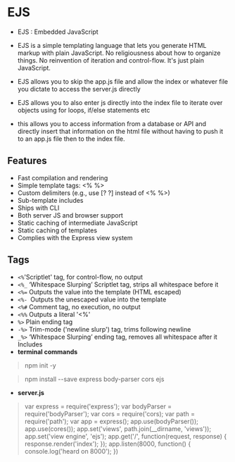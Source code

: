 # EJS
* EJS : Embedded JavaScript 
*  EJS is a simple templating language that lets you generate HTML markup with plain JavaScript. No religiousness about how to organize things. No reinvention of iteration and control-flow. It's just plain JavaScript.

* EJS allows you to skip the app.js file and allow the index or whatever file you dictate to access the server.js directly

* EJS allows you to also enter js directly into the index file to iterate over objects using for loops, if/else statements etc

* this allows you to access information from a database or API and directly insert that information on the html file without having to push it to an app.js file then to the index file.

## Features
* Fast compilation and rendering
* Simple template tags: <% %>
* Custom delimiters (e.g., use [? ?] instead of <% %>)
* Sub-template includes
* Ships with CLI
* Both server JS and browser support
* Static caching of intermediate JavaScript
* Static caching of templates
* Complies with the Express view system




## Tags
 * ` <% `'Scriptlet' tag, for control-flow, no output
* `<%_` ‘Whitespace Slurping’ Scriptlet tag, strips all whitespace before it
* `<%=` Outputs the value into the template (HTML escaped)
* `<%- `Outputs the unescaped value into the template
* `<%#` Comment tag, no execution, no output
* `<%%` Outputs a literal '<%'
* `%>` Plain ending tag
* `-%>` Trim-mode ('newline slurp') tag, trims following newline
*  `_%>` ‘Whitespace Slurping’ ending tag, removes all whitespace after it
Includes
* **terminal commands**
> npm init -y


> npm install --save express body-parser cors ejs

* **server.js**
>var express = require('express');
var bodyParser = require('bodyParser');
var cors = require('cors);
var path = require('path');
var app = express();
app.use(bodyParser());
app.use(cores());
app.set('views', path.join(__dirname, 'views'));
app.set('view engine', 'ejs');
app.get('/', function(request, response) {
  response.render('index');
});
app.listen(8000, function() {
 console.log('heard on 8000');
})

